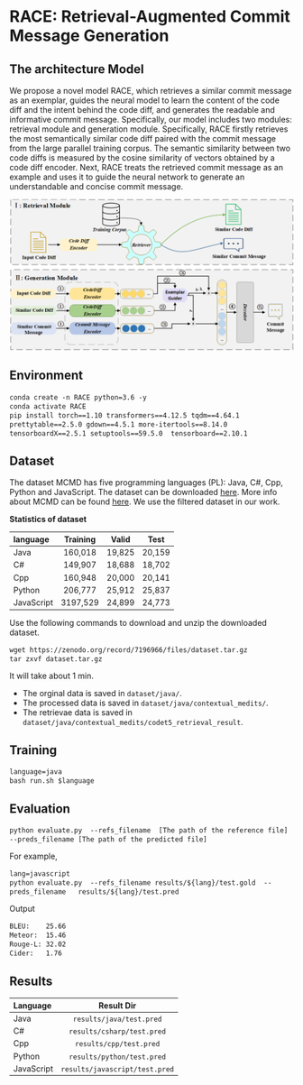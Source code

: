 # RACE: Retrieval-Augmented Commit Message Generation


## The architecture Model 
We propose a novel model RACE, which retrieves a similar commit message as an exemplar, guides the neural model to learn the content of the code diff and the intent behind the code diff, and generates the readable and informative commit message.
Specifically, our model includes two modules: retrieval module and generation module. Specifically, RACE firstly retrieves the most semantically similar code diff paired with the commit message from the large parallel training corpus. The semantic similarity between two code diffs is measured by the cosine similarity of vectors obtained by a code diff encoder. Next, RACE treats the retrieved commit message as an example and uses it to guide the neural network to generate an understandable and concise commit message.


![1](./images/race.png)

##  Environment

```
conda create -n RACE python=3.6 -y
conda activate RACE
pip install torch==1.10 transformers==4.12.5 tqdm==4.64.1 prettytable==2.5.0 gdown==4.5.1 more-itertools==8.14.0 tensorboardX==2.5.1 setuptools==59.5.0  tensorboard==2.10.1
```
## Dataset



The dataset MCMD has five programming languages (PL): Java, C#, Cpp, Python and JavaScript. The dataset can be downloaded [here](https://zenodo.org/record/7196966#.Y0juJHZBxmM). More info about MCMD can be found [here](https://github.com/DeepSoftwareAnalytics/CommitMsgEmpirical/tree/main/dataset). We use the filtered dataset in our work.

**Statistics of dataset**

| language   | Training |  Valid   |  Test  |
| :--------- | :------: | :----: | :----: |
| Java | 160,018 |19,825|20,159|
| C#| 149,907 |18,688 |18,702|
| Cpp | 160,948 |20,000 |20,141|
| Python | 206,777 |25,912 |25,837 |
| JavaScript | 3197,529 |24,899 |24,773|

Use the following commands to download and unzip the downloaded dataset.
```
wget https://zenodo.org/record/7196966/files/dataset.tar.gz
tar zxvf dataset.tar.gz
```
It will take about 1 min.

* The orginal data is saved in `dataset/java/`.
* The processed data is saved in `dataset/java/contextual_medits/`.
* The retrievae data is saved in `dataset/java/contextual_medits/codet5_retrieval_result`.


## Training 

```
language=java
bash run.sh $language 
```

## Evaluation
```
python evaluate.py  --refs_filename  [The path of the reference file] --preds_filename [The path of the predicted file]
```
For example,
```
lang=javascript
python evaluate.py  --refs_filename results/${lang}/test.gold  --preds_filename   results/${lang}/test.pred

```
Output
```
BLEU:    25.66
Meteor:  15.46
Rouge-L: 32.02
Cider:   1.76
```

## Results

| Language   | Result Dir | 
| :--------- | :------: | 
| Java | `results/java/test.pred`|
| C#| `results/csharp/test.pred`|
| Cpp |`results/cpp/test.pred` |
| Python | `results/python/test.pred` |
| JavaScript | `results/javascript/test.pred` |


